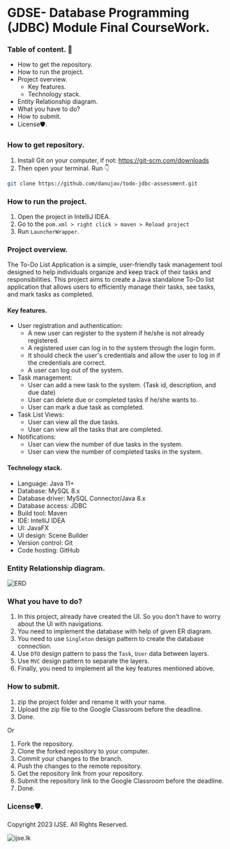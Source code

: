 # GDSE-  Database Programming (JDBC) Module Final CourseWork.

### Table of content. 🚩

- How to get the repository.
- How to run the project.
- Project overview.
  - Key features.
  - Technology stack.
- Entity Relationship diagram.
- What you have to do?
- How to submit.
- License🛡️.

### How to get repository.
1. Install Git on your computer, if not: https://git-scm.com/downloads
2. Then open your terminal. Run 👇

```sh
git clone https://github.com/danujav/todo-jdbc-assessment.git
```

### How to run the project.
1. Open the project in IntelliJ IDEA.
2. Go to the `pom.xml > right click > maven > Reload project`
3. Run `LauncherWrapper`.

### Project overview.
The To-Do List Application is a simple, user-friendly task management tool designed to help individuals organize and keep track of their tasks and responsibilities. This project aims to create a Java standalone To-Do list application that allows users to efficiently manage their tasks, see tasks, and mark tasks as completed.

#### Key features.
- User registration and authentication:
  - A new user can register to the system if he/she is not already registered.
  - A registered user can log in to the system through the login form.
  - It should check the user's credentials and allow the user to log in if the credentials are correct.
  - A user can log out of the system.
- Task management:
  - User can add a new task to the system. (Task id, description, and due date)
  - User can delete due or completed tasks if he/she wants to.
  - User can mark a due task as completed.
- Task List Views:
  - User can view all the due tasks.
  - User can view all the tasks that are completed.
- Notifications:
  - User can view the number of due tasks in the system.
  - User can view the number of completed tasks in the system.

#### Technology stack.
- Language: Java 11+
- Database: MySQL 8.x
- Database driver: MySQL Connector/Java 8.x
- Database access: JDBC
- Build tool: Maven
- IDE: IntelliJ IDEA
- UI: JavaFX
- UI design: Scene Builder
- Version control: Git
- Code hosting: GitHub

### Entity Relationship diagram.

![ERD](todo-er.png)

### What you have to do?
1. In this project, already have created the UI. So you don't have to worry about the UI with navigations.
2. You need to implement the database with help of given ER diagram.
3. You need to use `Singleton` design pattern to create the database connection.
4. Use `DTO` design pattern to pass the `Task`, `User` data between layers.
5. Use `MVC` design pattern to separate the layers.
6. Finally, you need to implement all the key features mentioned above.

### How to submit.
1. zip the project folder and rename it with your name.
2. Upload the zip file to the Google Classroom before the deadline.
3. Done.

Or

1. Fork the repository.
2. Clone the forked repository to your computer.
3. Commit your changes to the branch.
4. Push the changes to the remote repository.
5. Get the repository link from your repository.
6. Submit the repository link to the Google Classroom before the deadline.
7. Done.

### License🛡️. 
Copyright 2023 IJSE. All Rights Reserved.

![ijse.lk](ijse.png)
